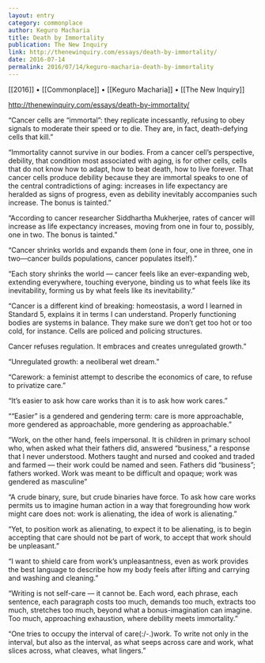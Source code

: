 ```yaml
---
layout: entry
category: commonplace
author: Keguro Macharia
title: Death by Immortality
publication: The New Inquiry
link: http://thenewinquiry.com/essays/death-by-immortality/
date: 2016-07-14
permalink: 2016/07/14/keguro-macharia-death-by-immortality
---
```


[[2016]] • [[Commonplace]] • [[Keguro Macharia]] • [[The New Inquiry]]

http://thenewinquiry.com/essays/death-by-immortality/

“Cancer cells are “immortal”: they replicate incessantly, refusing to obey signals to moderate their speed or to die. They are, in fact, death-defying cells that kill.”

“Immortality cannot survive in our bodies. From a cancer cell’s perspective, debility, that condition most associated with aging, is for other cells, cells that do not know how to adapt, how to beat death, how to live forever. That cancer cells produce debility because they are immortal speaks to one of the central contradictions of aging: increases in life expectancy are heralded as signs of progress, even as debility inevitably accompanies such increase. The bonus is tainted.”

“According to cancer researcher Siddhartha Mukherjee, rates of cancer will increase as life expectancy increases, moving from one in four to, possibly, one in two. The bonus is tainted.”

“Cancer shrinks worlds and expands them (one in four, one in three, one in two—cancer builds populations, cancer populates itself).”

“Each story shrinks the world — cancer feels like an ever-expanding web, extending everywhere, touching everyone, binding us to what feels like its inevitability, forming us by what feels like its inevitability.”

“Cancer is a different kind of breaking: homeostasis, a word I learned in Standard 5, explains it in terms I can understand. Properly functioning bodies are systems in balance. They make sure we don’t get too hot or too cold, for instance. Cells are policed and policing structures.

Cancer refuses regulation. It embraces and creates unregulated growth.”

“Unregulated growth: a neoliberal wet dream.”

“Carework: a feminist attempt to describe the economics of care, to refuse to privatize care.”

“It’s easier to ask how care works than it is to ask how work cares.”

““Easier” is a gendered and gendering term: care is more approachable, more gendered as approachable, more gendering as approachable.”

“Work, on the other hand, feels impersonal. It is children in primary school who, when asked what their fathers did, answered “business,” a response that I never understood. Mothers taught and nursed and cooked and traded and farmed — their work could be named and seen. Fathers did “business”; fathers worked. Work was meant to be difficult and opaque; work was gendered as masculine”

“A crude binary, sure, but crude binaries have force. To ask how care works permits us to imagine human action in a way that foregrounding how work might care does not: work is alienating, the idea of work is alienating.”

“Yet, to position work as alienating, to expect it to be alienating, is to begin accepting that care should not be part of work, to accept that work should be unpleasant.”

“I want to shield care from work’s unpleasantness, even as work provides the best language to describe how my body feels after lifting and carrying and washing and cleaning.”

“Writing is not self-care — it cannot be. Each word, each phrase, each sentence, each paragraph costs too much, demands too much, extracts too much, stretches too much, beyond what a bonus-imagination can imagine. Too much, approaching exhaustion, where debility meets immortality.”

“One tries to occupy the interval of care(:/-.)work. To write not only in the interval, but also as the interval, as what seeps across care and work, what slices across, what cleaves, what lingers.”

